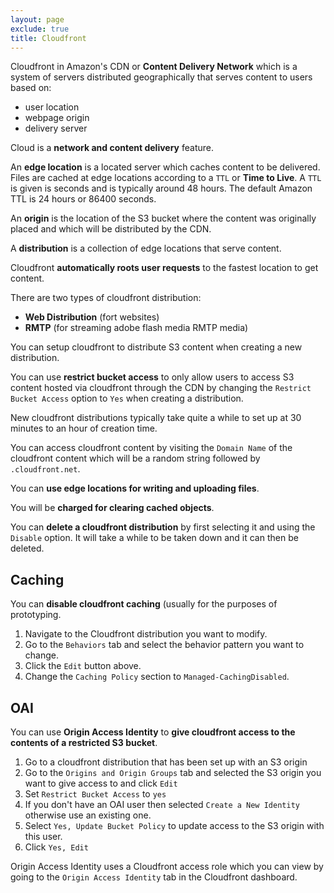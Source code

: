 ```yaml
---
layout: page
exclude: true
title: Cloudfront
---
```


Cloudfront in Amazon's CDN or **Content Delivery Network** which is a system of servers distributed geographically that serves content to users based on:

- user location
- webpage origin
- delivery server

Cloud is a **network and content delivery** feature.

An **edge location** is a located server which caches content to be delivered. Files are cached at edge locations according to a `TTL` or **Time to Live**. A `TTL` is given is seconds and is typically around 48 hours. The default Amazon TTL is 24 hours or 86400 seconds.

An **origin** is the location of the S3 bucket where the content was originally placed and which will be distributed by the CDN.

A **distribution** is a collection of edge locations that serve content.

Cloudfront **automatically roots user requests** to the fastest location to get content.

There are two types of cloudfront distribution:

- **Web Distribution** (fort websites)
- **RMTP** (for streaming adobe flash media RMTP media)

You can setup cloudfront to distribute S3 content when creating a new distribution.

You can use **restrict bucket access** to only allow users to access S3 content hosted via cloudfront through the CDN by changing the `Restrict Bucket Access` option to `Yes` when creating a distribution.

New cloudfront distributions typically take quite a while to set up at 30 minutes to an hour of creation time.

You can access cloudfront content by visiting the `Domain Name` of the cloudfront content which will be a random string followed by `.cloudfront.net`.

You can **use edge locations for writing and uploading files**.

You will be **charged for clearing cached objects**.

You can **delete a cloudfront distribution** by first selecting it and using the `Disable` option. It will take a while to be taken down and it can then be deleted.

## Caching

You can **disable cloudfront caching** (usually for the purposes of prototyping.

1. Navigate to the Cloudfront distribution you want to modify.
2. Go to the `Behaviors` tab and select the behavior pattern you want to change.
3. Click the `Edit` button above.
4. Change the `Caching Policy` section to `Managed-CachingDisabled`.

## OAI

You can use **Origin Access Identity** to **give cloudfront access to the contents of a restricted S3 bucket**. 

1. Go to a cloudfront distribution that has been set up with an S3 origin
2. Go to the `Origins and Origin Groups` tab and selected the S3 origin you want to give access to and click `Edit`
3. Set `Restrict Bucket Access` to `yes`
4. If you don't have an OAI user then selected `Create a New Identity` otherwise use an existing one.
5. Select `Yes, Update Bucket Policy` to update access to the S3 origin with this user.
6. Click `Yes, Edit`

Origin Access Identity uses a Cloudfront access role which you can view by going to the `Origin Access Identity` tab in the Cloudfront dashboard.



<!--stackedit_data:
eyJoaXN0b3J5IjpbLTU4NzM1NjQ5NCwtMjgwNDQ0NjAsMjM2Nj
M0MDIyLDEwODY5NjY2NDgsLTIxMjgxMTg5ODgsLTE3ODM5MTIz
ODcsMTYyMTg5MDY3MywxMTU5NDk4MTQwXX0=
-->